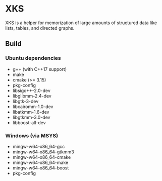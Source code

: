 # XKS
XKS is a helper for memorization of large amounts of structured data like lists, tables, and directed graphs.
## Build
### Ubuntu dependencies
- g++ (with C++17 support)
- make
- cmake (>= 3.15)
- pkg-config
- libsigc++-2.0-dev
- libglibmm-2.4-dev
- libgtk-3-dev
- libcairomm-1.0-dev
- libatkmm-1.6-dev
- libgtkmm-3.0-dev
- libboost-all-dev
### Windows (via MSYS)
- mingw-w64-x86_64-gcc
- mingw-w64-x86_64-gtkmm3
- mingw-w64-x86_64-cmake
- mingw-w64-x86_64-make
- mingw-w64-x86_64-boost
- pkg-config